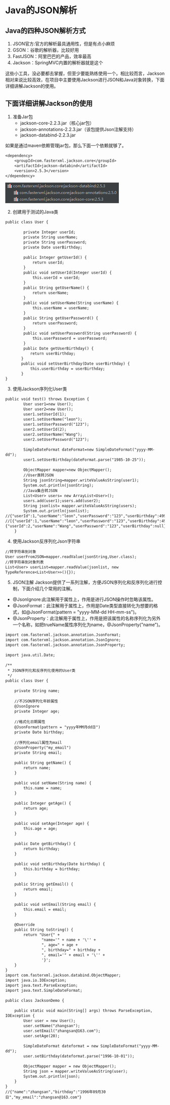 # Java的JSON解析

## Java的四种JSON解析方式
1. JSON官方:官方的解析最具通用性，但是有点小麻烦
2. GSON：谷歌的解析器，比较好用
3. FastJSON：阿里巴巴的产品，效率最高
4. Jackson：SpringMVC内置的解析器就是这个

这些小工具，没必要都去掌握，但至少要能熟练使用一个。相比较而言，Jackson相对来说比较高效，在项目中主要使用Jackson进行JSON和Java对象转换，下面详细讲解Jackson的使用。

## 下面详细讲解Jackson的使用
1. 准备Jar包
    * jackson-core-2.2.3.jar（核心jar包）
    * jackson-annotations-2.2.3.jar（该包提供Json注解支持）
    * jackson-databind-2.2.3.jar

如果是通过maven依赖管理jar包，那么下面一个依赖就够了。
```
<dependency>
    <groupId>com.fasterxml.jackson.core</groupId>
    <artifactId>jackson-databind</artifactId>
    <version>2.5.3</version>
</dependency>
```

 ![](img/mavenjackson.png)

 2. 创建用于测试的Java类
 ```
 public class User {

         private Integer userId;
         private String userName;
         private String userPassword;
         private Date userBirthday;

         public Integer getUserId() {
             return userId;
         }
         public void setUserId(Integer userId) {
             this.userId = userId;
         }
         public String getUserName() {
             return userName;
         }
         public void setUserName(String userName) {
             this.userName = userName;
         }
         public String getUserPassword() {
             return userPassword;
         }
         public void setUserPassword(String userPassword) {
             this.userPassword = userPassword;
         }
         public Date getUserBirthday() {
            return userBirthday;
        }
        public void setUserBirthday(Date userBirthday) {
            this.userBirthday = userBirthday;
        }
 }
 ```

3. 使用Jackson序列化User类
```
public void test() throws Exception {
        User user1=new User();
        User user2=new User();
        user1.setUserId(1);
        user1.setUserName("leon");
        user1.setUserPassword("123");
        user2.setUserId(2);
        user2.setUserName("Wang");
        user2.setUserPassword("123");

        SimpleDateFormat dateFormat=new SimpleDateFormat("yyyy-MM-dd");
        user1.setUserBirthday(dateFormat.parse("1985-10-25"));

        ObjectMapper mapper=new ObjectMapper();
        //User类转JSON
        String jsonString=mapper.writeValueAsString(user1);
        System.out.println(jsonString);
        //Java集合转JSON
        List<User> users= new ArrayList<User>();
        users.add(user1);users.add(user2);
        String jsonlist= mapper.writeValueAsString(users);
        System.out.println(jsonlist);
//{"userId":1,"userName":"leon","userPassword":"123","userBirthday":499017600000}
//[{"userId":1,"userName":"leon","userPassword":"123","userBirthday":499017600000},{"userId":2,"userName":"Wang","userPassword":"123","userBirthday":null}]
    }
```
4. 使用Jackson反序列化Json字符串
```
//转字符串到对象
User userFromJSON=mapper.readValue(jsonString,User.class);
//转字符串到对象列表
List<User> userList=mapper.readValue(jsonlist, new TypeReference<List<User>>(){});
```
5. JSON注解
Jackson提供了一系列注解，方便JSON序列化和反序列化进行控制，下面介绍几个常用的注解。
 * @JsonIgnore:此注解用于属性上，作用是进行JSON操作时忽略该属性。
 * @JsonFormat：此注解用于属性上，作用是Date类型直接转化为想要的格式，如@JsonFormat(pattern = "yyyy-MM-dd HH-mm-ss")。
 * @JsonProperty：此注解用于属性上，作用是把该属性的名称序列化为另外一个名称，如把trueName属性序列化为name，@JsonProperty("name")。
 ```
 import com.fasterxml.jackson.annotation.JsonFormat;
 import com.fasterxml.jackson.annotation.JsonIgnore;
 import com.fasterxml.jackson.annotation.JsonProperty;

 import java.util.Date;

 /**
  * JSON序列化和反序列化使用的User类
  */
 public class User {

     private String name;

     //不JSON序列化年龄属性
     @JsonIgnore
     private Integer age;

     //格式化日期属性
     @JsonFormat(pattern = "yyyy年MM月dd日")
     private Date birthday;

     //序列化email属性为mail
     @JsonProperty("my_email")
     private String email;

     public String getName() {
         return name;
     }

     public void setName(String name) {
         this.name = name;
     }

     public Integer getAge() {
         return age;
     }

     public void setAge(Integer age) {
         this.age = age;
     }

     public Date getBirthday() {
         return birthday;
     }

     public void setBirthday(Date birthday) {
         this.birthday = birthday;
     }

     public String getEmail() {
         return email;
     }

     public void setEmail(String email) {
         this.email = email;
     }

     @Override
     public String toString() {
         return "User{" +
                 "name='" + name + '\'' +
                 ", age=" + age +
                 ", birthday=" + birthday +
                 ", email='" + email + '\'' +
                 '}';
     }
 }
 import com.fasterxml.jackson.databind.ObjectMapper;
 import java.io.IOException;
 import java.text.ParseException;
 import java.text.SimpleDateFormat;

 public class JacksonDemo {

     public static void main(String[] args) throws ParseException, IOException {
         User user = new User();
         user.setName("zhangsan");
         user.setEmail("zhangsan@163.com");
         user.setAge(20);

         SimpleDateFormat dateformat = new SimpleDateFormat("yyyy-MM-dd");
         user.setBirthday(dateformat.parse("1996-10-01"));

         ObjectMapper mapper = new ObjectMapper();
         String json = mapper.writeValueAsString(user);
         System.out.println(json);
     }
 }
 //{"name":"zhangsan","birthday":"1996年09月30日","my_email":"zhangsan@163.com"}
 ```
